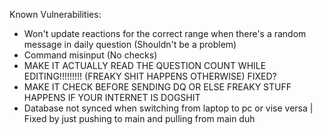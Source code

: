 Known Vulnerabilities:
- Won't update reactions for the correct range when there's a random message in daily question (Shouldn't be a problem)
- Command misinput (No checks)
- MAKE IT ACTUALLY READ THE QUESTION COUNT WHILE EDITING!!!!!!!!! (FREAKY SHIT HAPPENS OTHERWISE) FIXED?
- MAKE IT CHECK BEFORE SENDING DQ OR ELSE FREAKY STUFF HAPPENS IF YOUR INTERNET IS DOGSHIT
- Database not synced when switching from laptop to pc or vise versa | Fixed by just pushing to main and pulling from main duh
